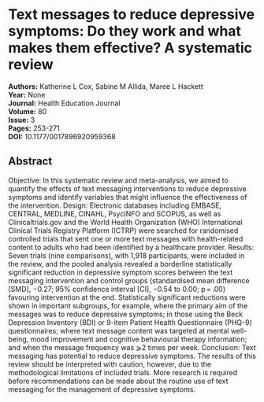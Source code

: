 # Text messages to reduce depressive symptoms: Do they work and what makes them effective? A systematic review

**Authors:** Katherine L Cox, Sabine M Allida, Maree L Hackett  
**Year:** None  
**Journal:** Health Education Journal  
**Volume:** 80  
**Issue:** 3  
**Pages:** 253-271  
**DOI:** 10.1177/0017896920959368  

## Abstract
Objective: In this systematic review and meta-analysis, we aimed to quantify the effects of text messaging interventions to reduce depressive symptoms and identify variables that might influence the effectiveness of the intervention. Design: Electronic databases including EMBASE, CENTRAL, MEDLINE, CINAHL, PsycINFO and SCOPUS, as well as Clinicaltrials.gov and the World Health Organization (WHO) International Clinical Trials Registry Platform (ICTRP) were searched for randomised controlled trials that sent one or more text messages with health-related content to adults who had been identified by a healthcare provider. Results: Seven trials (nine comparisons), with 1,918 participants, were included in the review, and the pooled analysis revealed a borderline statistically significant reduction in depressive symptom scores between the text messaging intervention and control groups (standardised mean difference [SMD], −0.27; 95% confidence interval [CI], −0.54 to 0.00; p = .00) favouring intervention at the end. Statistically significant reductions were shown in important subgroups, for example, where the primary aim of the messages was to reduce depressive symptoms; in those using the Beck Depression Inventory (BDI) or 9-item Patient Health Questionnaire (PHQ-9) questionnaires; where text message content was targeted at mental well-being, mood improvement and cognitive behavioural therapy information; and when the message frequency was ⩾2 times per week. Conclusion: Text messaging has potential to reduce depressive symptoms. The results of this review should be interpreted with caution, however, due to the methodological limitations of included trials. More research is required before recommendations can be made about the routine use of text messaging for the management of depressive symptoms.

